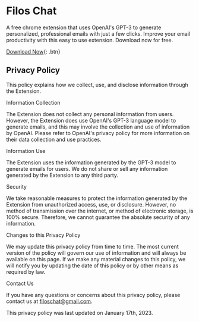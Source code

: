 # Filos Chat

A free chrome extension that uses OpenAI's GPT-3 to generate personalized, professional emails with just a few clicks. Improve your email productivity with this easy to use extension. Download now for free.


[Download Now](http://www.google.com){: .btn}

## Privacy Policy

This policy explains how we collect, use, and disclose information through the Extension.

Information Collection

The Extension does not collect any personal information from users. However, the Extension does use OpenAI's GPT-3 language model to generate emails, and this may involve the collection and use of information by OpenAI. Please refer to OpenAI's privacy policy for more information on their data collection and use practices.

Information Use

The Extension uses the information generated by the GPT-3 model to generate emails for users. We do not share or sell any information generated by the Extension to any third party.

Security

We take reasonable measures to protect the information generated by the Extension from unauthorized access, use, or disclosure. However, no method of transmission over the internet, or method of electronic storage, is 100% secure. Therefore, we cannot guarantee the absolute security of any information.

Changes to this Privacy Policy

We may update this privacy policy from time to time. The most current version of the policy will govern our use of information and will always be available on this page. If we make any material changes to this policy, we will notify you by updating the date of this policy or by other means as required by law.

Contact Us

If you have any questions or concerns about this privacy policy, please contact us at filoschat@gmail.com.

This privacy policy was last updated on January 17th, 2023.